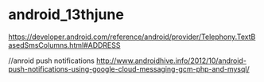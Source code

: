 # android_13thjune

https://developer.android.com/reference/android/provider/Telephony.TextBasedSmsColumns.html#ADDRESS

//anroid push notifications
http://www.androidhive.info/2012/10/android-push-notifications-using-google-cloud-messaging-gcm-php-and-mysql/
